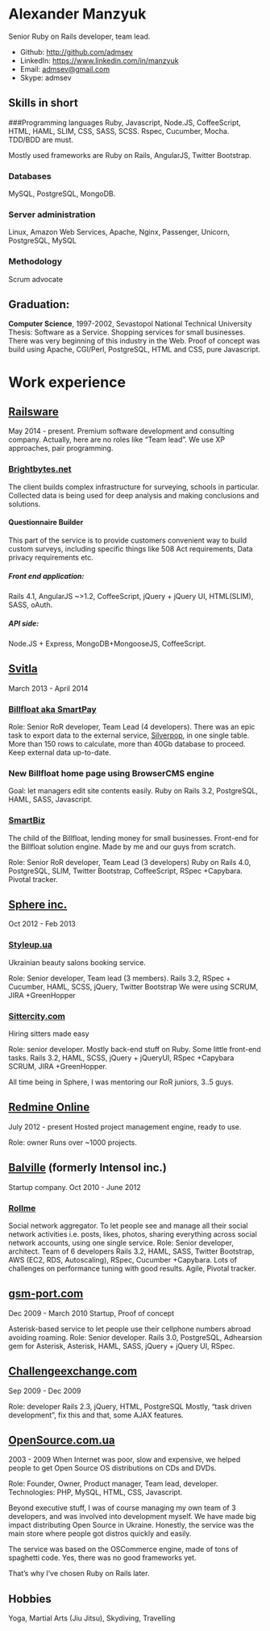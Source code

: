 # Alexander Manzyuk
Senior Ruby on Rails developer, team lead.

- Github: http://github.com/admsev
- LinkedIn: https://www.linkedin.com/in/manzyuk
- Email: admsev@gmail.com
- Skype: admsev

## Skills in short

###Programming languages
Ruby,  Javascript, Node.JS, CoffeeScript, HTML, HAML, SLIM, CSS, SASS, SCSS.
Rspec, Cucumber, Mocha.
TDD/BDD are must.

Mostly used frameworks are Ruby on Rails, AngularJS, Twitter Bootstrap.

### Databases
MySQL, PostgreSQL, MongoDB.

### Server administration
Linux, Amazon Web Services, Apache, Nginx, Passenger, Unicorn, PostgreSQL, MySQL

### Methodology
Scrum advocate

## Graduation:
**Computer Science**, 1997-2002, Sevastopol National Technical University
Thesis: Software as a Service. Shopping services for small businesses.
There was very beginning of this industry in the Web.
Proof of concept was build using Apache, CGI/Perl, PostgreSQL, HTML and CSS, pure Javascript.


# Work experience

## [Railsware](http://www.railsware.com/)
May 2014 - present.
Premium software development and consulting company.
Actually, here are no roles like “Team lead”. We use XP approaches, pair programming.
### [Brightbytes.net](http://www.brightbytes.net/)
The client builds complex infrastructure for surveying, schools in particular. Collected data is being used for deep analysis and making сonclusions and solutions.
#### Questionnaire Builder
This part of the service is to provide customers convenient way to build custom surveys, including specific things like 508 Act requirements, Data privacy requirements etc.

##### Front end application:
Rails 4.1, AngularJS ~>1.2, CoffeeScript, jQuery + jQuery UI, HTML(SLIM), SASS, oAuth.

##### API side:
Node.JS + Express, MongoDB+MongooseJS, CoffeeScript.

## [Svitla](http://www.svitla.com/)
March 2013 - April 2014
### [Billfloat aka SmartPay](http://www.billfloat.com/)
Role: Senior RoR developer, Team Lead (4 developers).
There was an epic task to export data to the external service, [Silverpop](http://www.silverpop.com), in one single table. More than 150 rows to calculate, more than 40Gb database to proceed. Keep external data up-to-date.

### New Billfloat home page using BrowserCMS engine
Goal: let managers edit site contents easily.
Ruby on Rails 3.2, PostgreSQL, HAML, SASS, Javascript.

### [SmartBiz](http://www.smartbizloans.com/)
The child of the Billfloat, lending money for small businesses.
Front-end for the Billfloat solution engine. Made by me and our guys from scratch.

Role: Senior RoR developer, Team Lead (3 developers)
Ruby on Rails 4.0, PostgreSQL, SLIM, Twitter Bootstrap, CoffeeScript, RSpec +Capybara. Pivotal tracker.

## [Sphere inc.](http://www.sphereinc.com/)
Oct 2012 - Feb 2013
### [Styleup.ua](http://www.styleup.ua/)
Ukrainian beauty salons booking service.

Role: Senior developer, Team lead (3 members).
Rails 3.2, RSpec + Cucumber, HAML, SCSS, jQuery, Twitter Bootstrap
We were using SCRUM, JIRA +GreenHopper

### [Sittercity.com](http://www.sittercity.com/)
Hiring sitters made easy

Role: senior developer.
Mostly back-end stuff on Ruby. Some little front-end tasks.
Rails 3.2, HAML, SCSS, jQuery + jQueryUI, RSpec +Capybara
SCRUM, JIRA +GreenHopper.

All time being in Sphere, I was mentoring our RoR juniors, 3..5 guys.

## [Redmine Online](http://www.redmine-online.com/)
July 2012 - present
Hosted project management engine, ready to use.

Role: owner
Runs over ~1000 projects.

## [Balville](http://www.balville.com/) (formerly Intensol inc.)
Startup company. Oct 2010 - June 2012

### [Rollme](http://www.rollme.com/)
Social network aggregator. To let people see and manage all their social network activities i.e. posts, likes, photos, sharing everything across social network accounts, using one single service.
Role: Senior developer, architect. Team of 6 developers
Rails 3.2, HAML, SASS, Twitter Bootstrap, AWS (EC2, RDS, Autoscaling), RSpec, Cucumber +Capybara.
Lots of challenges on performance tuning with good results.
Agile, Pivotal tracker.

## [gsm-port.com](http://www.gsm-port.com/)
Dec 2009 - March 2010
Startup, Proof of concept

Asterisk-based service to let people use their cellphone numbers abroad avoiding roaming.
Role: Senior developer.
Rails 3.0, PostgreSQL, Adhearsion gem for Asterisk, Asterisk, HAML, SASS, jQuery + jQuery UI, RSpec.

## [Challengeexchange.com](http://www.challengeexchange.com/)
Sep 2009 - Dec 2009

Role: developer
Rails 2.3, jQuery, HTML, PostgreSQL
Mostly, “task driven development”, fix this and that, some AJAX features.

## [OpenSource.com.ua](http://www.opensource.com.ua/)
2003 - 2009
When Internet was poor, slow and expensive, we helped people to get Open Source OS distributions on CDs and DVDs.

Role: Founder, Owner, Product manager, Team lead, developer.
Technologies: PHP, MySQL, HTML, CSS, Javascript.

Beyond executive stuff, I was of course managing my own team of 3 developers, and was involved into development myself.
We have made big impact distributing Open Source in Ukraine. Honestly, the service was the main store where people got distros quickly and easily.

The service was based on the OSCommerce engine, made of tons of spaghetti code. Yes, there was no good frameworks yet.

That’s why I’ve chosen Ruby on Rails later.


## Hobbies
Yoga, Martial Arts (Jiu Jitsu), Skydiving, Travelling
